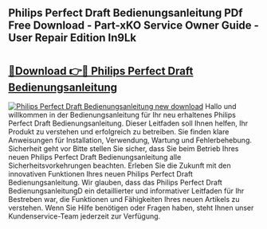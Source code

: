 ## Philips Perfect Draft Bedienungsanleitung PDf Free Download - Part-xKO Service Owner Guide - User Repair Edition In9Lk

# <h2><a href="http://df4gpb3.blite.top/?on=Philips+Perfect+Draft+Bedienungsanleitung">🔗Download 👉🔴 Philips Perfect Draft Bedienungsanleitung</a></h2>

[![Philips Perfect Draft Bedienungsanleitung new download](https://i.imgur.com/lujVjoI.png)](http://df4gpb3.blite.top/?on=Philips+Perfect+Draft+Bedienungsanleitung)
Hallo und willkommen in der Bedienungsanleitung für Ihr neu erhaltenes Philips Perfect Draft Bedienungsanleitung. Dieser Leitfaden soll Ihnen helfen, Ihr Produkt zu verstehen und erfolgreich zu betreiben. Sie finden klare Anweisungen für Installation, Verwendung, Wartung und Fehlerbehebung. Sicherheit geht vor Bitte stellen Sie sicher, dass Sie beim Betrieb Ihres neuen Philips Perfect Draft Bedienungsanleitung alle Sicherheitsvorkehrungen beachten. Erleben Sie die Zukunft mit den innovativen Funktionen Ihres neuen Philips Perfect Draft Bedienungsanleitung. Wir glauben, dass das Philips Perfect Draft BedienungsanleitungD ein detaillierter und informativer Leitfaden für Ihr Bestreben war, die Funktionen und Fähigkeiten Ihres neuen Artikels zu verstehen. Wenn Sie Hilfe benötigen oder Fragen haben, steht Ihnen unser Kundenservice-Team jederzeit zur Verfügung.
